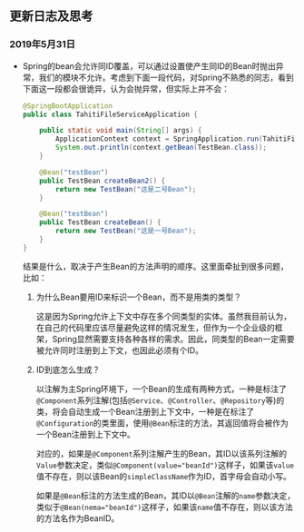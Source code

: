 ## 更新日志及思考

### 2019年5月31日

+ Spring的bean会允许同ID覆盖，可以通过设置使产生同ID的Bean时抛出异常，我们的模块不允许。考虑到下面一段代码，对Spring不熟悉的同志，看到下面这一段都会很诡异，认为会抛异常，但实际上并不会：

  ```java
  @SpringBootApplication
  public class TahitiFileServiceApplication {
  
      public static void main(String[] args) {
          ApplicationContext context = SpringApplication.run(TahitiFileServiceApplication.class, args);
          System.out.println(context.getBean(TestBean.class));
      }
  
      @Bean("testBean")
      public TestBean createBean2() {
          return new TestBean("这是二号Bean");
      }
  
      @Bean("testBean")
      public TestBean createBean() {
          return new TestBean("这是一号Bean");
      }
  }
  ```

  结果是什么，取决于产生Bean的方法声明的顺序。这里面牵扯到很多问题，比如：

  1. 为什么Bean要用ID来标识一个Bean，而不是用类的类型？

     这是因为Spring允许上下文中存在多个同类型的实体。虽然我目前认为，在自己的代码里应该尽量避免这样的情况发生，但作为一个企业级的框架，Spring显然需要支持各种各样的需求。因此，同类型的Bean一定需要被允许同时注册到上下文，也因此必须有个ID。

  2. ID到底怎么生成？

     以注解为主Spring环境下，一个Bean的生成有两种方式，一种是标注了`@Component`系列注解(包括`@Service`、`@Controller`、`@Repository`等)的类，将会自动生成一个Bean注册到上下文中，一种是在标注了`@Configuration`的类里面，使用`@Bean`标注的方法，其返回值将会被作为一个Bean注册到上下文中。

     对应的，如果是`@Component`系列注解产生的Bean，其ID以该系列注解的`Value`参数决定，类似`@Component(value="beanId")`这样子，如果该`value`值不存在，则以该Bean的`simpleClassName`作为ID，首字母会自动小写。

     如果是`@Bean`标注的方法生成的Bean，其ID以`@Bean`注解的`name`参数决定，类似于`@Bean(nema="beanId")`这样子，如果该`name`值不存在，则以该方法的方法名作为BeanID。